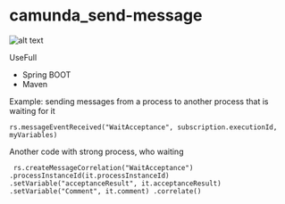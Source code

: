 # camunda_send-message

![alt text](http://srv-gitlab-01.e-lab.icl.kazan.ru/Evgeny.Voloczkoy/camunda/blob/master/src/main/resources/bpmn/acceptanceApplication.png)

UseFull
* Spring BOOT  
*  Maven

Example:
sending messages from a process to another process that is waiting for it

 `rs.messageEventReceived("WaitAcceptance", subscription.executionId, myVariables)`
 
 Another code with strong process, who waiting
 
 `
rs.createMessageCorrelation("WaitAcceptance")
.processInstanceId(it.processInstanceId)
.setVariable("acceptanceResult", it.acceptanceResult)
.setVariable("Comment", it.comment)
.correlate()`
